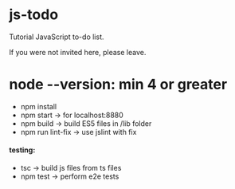 # js-todo
Tutorial JavaScript to-do list.

If you were not invited here, please leave.

# node --version: min 4 or greater
<ul>
<li>npm install

<li>npm start -> for localhost:8880

<li>npm build -> build ES5 files in /lib folder
  
<li>npm run lint-fix -> use jslint with fix
</ul>

<h4>testing:</h4>
<ul>
<li>tsc -> build js files from ts files

<li>npm test -> perform e2e tests
</ul>
